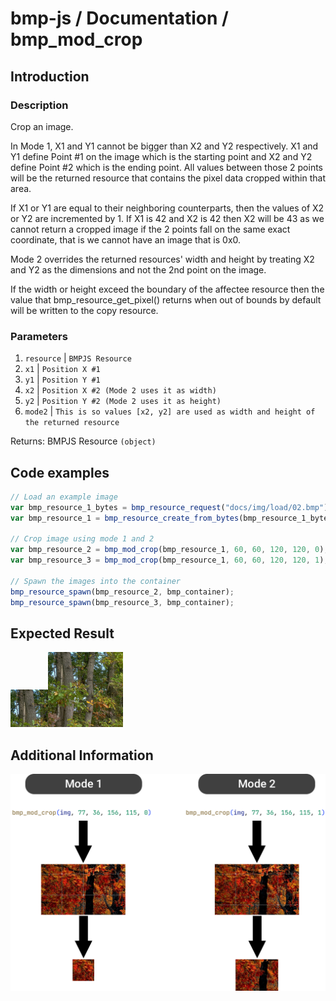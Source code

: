 # bmp-js / Documentation / bmp_mod_crop
## Introduction

### Description

Crop an image.

In Mode 1, X1 and Y1 cannot be bigger than X2 and Y2 respectively.
X1 and Y1 define Point #1 on the image which is the starting point
and X2 and Y2 define Point #2 which is the ending point.
All values between those 2 points will be the returned resource
that contains the pixel data cropped within that area.

If X1 or Y1 are equal to their neighboring counterparts, then the
values of X2 or Y2 are incremented by 1.
If X1 is 42 and X2 is 42 then X2 will be 43 as we cannot return
a cropped image if the 2 points fall on the same exact coordinate,
that is we cannot have an image that is 0x0.

Mode 2 overrides the returned resources' width and height by treating
X2 and Y2 as the dimensions and not the 2nd point on the image.

If the width or height exceed the boundary of the affectee resource
then the value that bmp_resource_get_pixel() returns when out of bounds
by default will be written to the copy resource.

### Parameters

1. `resource` | `BMPJS Resource`
2. `x1` | `Position X #1`
3. `y1` | `Position Y #1`
4. `x2` | `Position X #2 (Mode 2 uses it as width)`
5. `y2` | `Position Y #2 (Mode 2 uses it as height)`
6. `mode2` | `This is so values [x2, y2] are used as width and height of the returned resource`

Returns: BMPJS Resource `(object)`

## Code examples

```js
// Load an example image
var bmp_resource_1_bytes = bmp_resource_request("docs/img/load/02.bmp");
var bmp_resource_1 = bmp_resource_create_from_bytes(bmp_resource_1_bytes);

// Crop image using mode 1 and 2
var bmp_resource_2 = bmp_mod_crop(bmp_resource_1, 60, 60, 120, 120, 0); // Mode 1
var bmp_resource_3 = bmp_mod_crop(bmp_resource_1, 60, 60, 120, 120, 1); // Mode 2

// Spawn the images into the container
bmp_resource_spawn(bmp_resource_2, bmp_container);
bmp_resource_spawn(bmp_resource_3, bmp_container);
```

## Expected Result

![expected-result](./img/027.png)

## Additional Information

![different-modes](./img/028.png)
